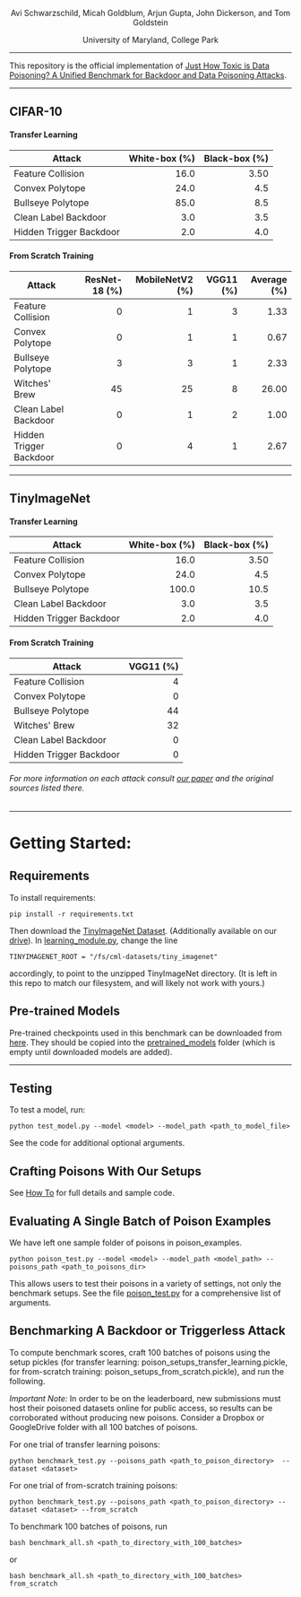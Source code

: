 <p style="text-align: center;"> Avi Schwarzschild, Micah Goldblum, Arjun Gupta, John Dickerson, and Tom Goldstein </p>

<p style="text-align: center;"> University of Maryland, College Park </p>

*** 

This repository is the official implementation of [Just How Toxic is Data Poisoning? A Unified Benchmark for Backdoor and Data Poisoning Attacks](https://arxiv.org/abs/2006.12557). 

***

## CIFAR-10
#### Transfer Learning
    
| Attack                        | White-box (%)      | Black-box (%)|
| ------------------            |-------------------:|-------------:|
|Feature Collision              | 16.0               | 3.50         |
|Convex Polytope                | 24.0               | 4.5          |
|Bullseye Polytope              | 85.0               | 8.5          |
|Clean Label Backdoor           | 3.0                | 3.5          |
|Hidden Trigger Backdoor        | 2.0                | 4.0          |
    
#### From Scratch Training
        
| Attack                    | ResNet-18 (%)     | MobileNetV2 (%)   | VGG11 (%) | Average (%)|
| --------------------------| -----------------:|------------------:|----------:|-----------:|
|Feature Collision          |  0                |  1                |  3        |  1.33      |   
|Convex Polytope            |  0                |  1                |  1        |  0.67      |   
|Bullseye Polytope          |  3                |  3                |  1        |  2.33      |   
|Witches' Brew              |  45               |  25               |  8        |  26.00     |   
|Clean Label Backdoor       |  0                |  1                |  2        |  1.00      | 
|Hidden Trigger Backdoor    |  0                |  4                |  1        |  2.67      |
    
***

## TinyImageNet
#### Transfer Learning

| Attack                        | White-box (%)      | Black-box (%)|
| ------------------            |-------------------:|-------------:|
|Feature Collision              | 16.0               | 3.50         |
|Convex Polytope                | 24.0               | 4.5          |
|Bullseye Polytope              | 100.0              | 10.5         |
|Clean Label Backdoor           | 3.0                | 3.5          |
|Hidden Trigger Backdoor        | 2.0                | 4.0          |

#### From Scratch Training
    
| Attack                    | VGG11 (%) |
| --------------------------|----------:|
|Feature Collision          |  4        |  
|Convex Polytope            |  0        |  
|Bullseye Polytope          |  44       |  
|Witches' Brew              |  32       |  
|Clean Label Backdoor       |  0        |
|Hidden Trigger Backdoor    |  0        |
        
###### For more information on each attack consult [our paper](https://arxiv.org/abs/2006.12557) and the original sources listed there.

---

# Getting Started:
## Requirements

To install requirements:

```setup
pip install -r requirements.txt
```

Then download the [TinyImageNet Dataset](https://tiny-imagenet.herokuapp.com/). (Additionally available on our [drive](https://drive.google.com/drive/folders/1MMebJznKStXcFT31MKyyec2GMWcsrwtP?usp=sharing)). In [learning_module.py](https://github.com/aks2203/poisoning-benchmark/blob/master/learning_module.py), change the line
```
TINYIMAGENET_ROOT = "/fs/cml-datasets/tiny_imagenet"
```
accordingly, to point to the unzipped TinyImageNet directory. (It is left in this repo to match our filesystem, and will likely not work with yours.)

## Pre-trained Models

Pre-trained checkpoints used in this benchmark can be downloaded from [here](https://drive.google.com/drive/folders/1MMebJznKStXcFT31MKyyec2GMWcsrwtP?usp=sharing). They should be copied into the [pretrained_models](https://github.com/aks2203/poisoning-benchmark/blob/master/pretrained_models) folder (which is empty until downloaded models are added).

---
## Testing

To test a model, run:

```test
python test_model.py --model <model> --model_path <path_to_model_file> 
```    
See the code for additional optional arguments.

## Crafting Poisons With Our Setups
See [How To](https://github.com/aks2203/poisoning-benchmark/blob/master/how_to.md) for full details and sample code.

## Evaluating A Single Batch of Poison Examples
We have left one sample folder of poisons in poison_examples.
```eval
python poison_test.py --model <model> --model_path <model_path> --poisons_path <path_to_poisons_dir>
```
This allows users to test their poisons in a variety of settings, not only the benchmark setups. See the file [poison_test.py](https://github.com/aks2203/poisoning-benchmark/blob/master/poison_test.py) for a comprehensive list of arguments.

## Benchmarking A Backdoor or Triggerless Attack
To compute benchmark scores, craft 100 batches of poisons using the setup pickles (for transfer learning: poison_setups_transfer_learning.pickle, for from-scratch training: poison_setups_from_scratch.pickle), and run the following. 

*Important Note:* In order to be on the leaderboard, new submissions must host their poisoned datasets online for public access, so results can be corroborated without producing new poisons. Consider a Dropbox or GoogleDrive folder with all 100 batches of poisons.

For one trial of transfer learning poisons:
```eval
python benchmark_test.py --poisons_path <path_to_poison_directory>  --dataset <dataset>
```

For one trial of from-scratch training poisons:
```eval
python benchmark_test.py --poisons_path <path_to_poison_directory> --dataset <dataset> --from_scratch
```

To benchmark 100 batches of poisons, run
```eval
bash benchmark_all.sh <path_to_directory_with_100_batches> 
``` 
or
```eval
bash benchmark_all.sh <path_to_directory_with_100_batches> from_scratch
``` 
